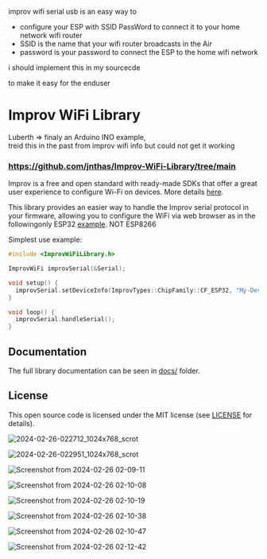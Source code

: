 improv wifi serial usb is an easy way to
- configure your ESP with SSID PassWord to connect it to your home network wifi router
- SSID is the name that your wifi router broadcasts in the Air
- password is your password to connect the ESP to the home wifi network

i should implement this in my sourcecde

to make it easy for the enduser

# Improv WiFi Library
Luberth => finaly an Arduino INO example,  
treid this in the past from improv wifi info but could not get it working 

### https://github.com/jnthas/Improv-WiFi-Library/tree/main

Improv is a free and open standard with ready-made SDKs that offer a great user experience to configure Wi-Fi on devices. More details [here](https://www.improv-wifi.com/).

This library provides an easier way to handle the Improv serial protocol in your firmware, allowing you to configure the WiFi via web browser as in the followingonly ESP32  [example](https://jnthas.github.io/improv-wifi-demo/). NOT ESP8266

Simplest use example:

```cpp
#include <ImprovWiFiLibrary.h>

ImprovWiFi improvSerial(&Serial);

void setup() {
  improvSerial.setDeviceInfo(ImprovTypes::ChipFamily::CF_ESP32, "My-Device-9a4c2b", "2.1.5", "My Device");
}

void loop() { 
  improvSerial.handleSerial();
}
```

## Documentation

The full library documentation can be seen in [docs/](docs/readme.md) folder.


## License

This open source code is licensed under the MIT license (see [LICENSE](LICENSE)
for details).



![2024-02-26-022712_1024x768_scrot](https://github.com/ldijkman/async-esp-fs-webserver/assets/45427770/7d49222c-73e5-43be-8897-1b8bd03a3287)

![2024-02-26-022951_1024x768_scrot](https://github.com/ldijkman/async-esp-fs-webserver/assets/45427770/309390e5-b293-4fc7-8f89-94b27f70cdad)


![Screenshot from 2024-02-26 02-09-11](https://github.com/ldijkman/async-esp-fs-webserver/assets/45427770/5f3921d0-9d66-462f-9608-af1fb569b03f)

![Screenshot from 2024-02-26 02-10-08](https://github.com/ldijkman/async-esp-fs-webserver/assets/45427770/d4941eb3-327e-4dd1-bc79-0207c836b64c)

![Screenshot from 2024-02-26 02-10-19](https://github.com/ldijkman/async-esp-fs-webserver/assets/45427770/2285ab00-676a-4205-90bb-0a31869ca3b8)

![Screenshot from 2024-02-26 02-10-38](https://github.com/ldijkman/async-esp-fs-webserver/assets/45427770/fba31497-f381-401b-8bbb-b713cb353a58)

![Screenshot from 2024-02-26 02-10-47](https://github.com/ldijkman/async-esp-fs-webserver/assets/45427770/a8dfdc3e-36b1-4ccf-8e64-c953dc25a81a)

![Screenshot from 2024-02-26 02-12-42](https://github.com/ldijkman/async-esp-fs-webserver/assets/45427770/33ca7401-c910-422a-bfa0-22de5d74fd9f)




